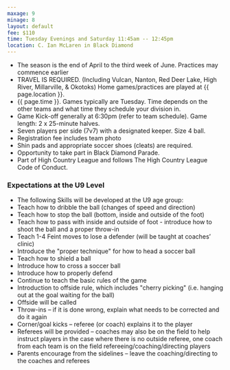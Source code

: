 ```yaml
---
maxage: 9
minage: 8
layout: default
fee: $110
time: Tuesday Evenings and Saturday 11:45am -- 12:45pm
location: C. Ian McLaren in Black Diamond
---
```


- The season is the end of April to the third week of June. Practices may commence earlier
- TRAVEL IS REQUIRED. (Including Vulcan, Nanton, Red Deer Lake, High River, Millarville, & Okotoks) Home games/practices are played at {{ page.location }}.
- {{ page.time }}. Games typically are Tuesday. Time depends on the other teams and what time they schedule your division in. 
- Game Kick-off generally at 6:30pm (refer to team schedule). Game length: 2 x 25-minute halves.
- Seven players per side (7v7) with a designated keeper. Size 4 ball.
- Registration fee includes team photo
- Shin pads and appropriate soccer shoes (cleats) are required.
- Opportunity to take part in Black Diamond Parade.
- Part of High Country League and follows The High Country League Code of Conduct.
 

### Expectations at the U9 Level


- The following Skills will be developed at the U9 age group:
- Teach how to dribble the ball (changes of speed and direction)
- Teach how to stop the ball (bottom, inside and outside of the foot)
- Teach how to pass with inside and outside of foot - introduce how to shoot the ball and a proper throw-in
- Teach 1-4 Feint moves to lose a defender (will be taught at coaches’ clinic)
- Introduce the "proper technique" for how to head a soccer ball
- Teach how to shield a ball
- Introduce how to cross a soccer ball
- Introduce how to properly defend
- Continue to teach the basic rules of the game
- Introduction to offside rule, which includes "cherry picking" (i.e. hanging out at the goal waiting for the ball)
- Offside will be called
- Throw-ins – if it is done wrong, explain what needs to be corrected and do it again
- Corner/goal kicks – referee (or coach) explains it to the player
- Referees will be provided – coaches may also be on the field to help instruct players in the case where there is no outside referee, one coach from each team is on the field refereeing/coaching/directing players
- Parents encourage from the sidelines – leave the coaching/directing to the coaches and referees
